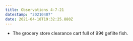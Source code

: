 ```yaml
---
title: Observations 4-7-21
datestamp: "20210407"
date: 2021-04-18T19:32:25.880Z
---
```

- The grocery store clearance cart full of 99¢ gefilte fish.